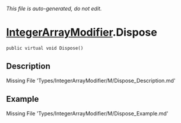 *This file is auto-generated, do not edit.*

# [IntegerArrayModifier](Types/IntegerArrayModifier.md).Dispose
`public virtual void Dispose()`
## Description
Missing File 'Types/IntegerArrayModifier/M/Dispose_Description.md'
## Example
Missing File 'Types/IntegerArrayModifier/M/Dispose_Example.md'
